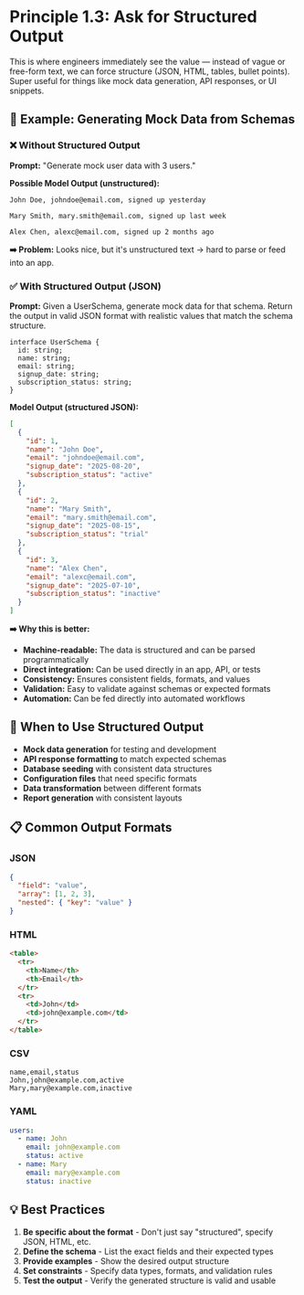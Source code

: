 # Principle 1.3: Ask for Structured Output

This is where engineers immediately see the value — instead of vague or free-form text, we can force structure (JSON, HTML, tables, bullet points). Super useful for things like mock data generation, API responses, or UI snippets.

## 🔹 Example: Generating Mock Data from Schemas

### ❌ Without Structured Output

**Prompt:**
"Generate mock user data with 3 users."

**Possible Model Output (unstructured):**

```
John Doe, johndoe@email.com, signed up yesterday

Mary Smith, mary.smith@email.com, signed up last week

Alex Chen, alexc@email.com, signed up 2 months ago
```

**➡️ Problem:** Looks nice, but it's unstructured text → hard to parse or feed into an app.

### ✅ With Structured Output (JSON)

**Prompt:**
Given a UserSchema, generate mock data for that schema. Return the output in valid JSON format with realistic values that match the schema structure.

```
interface UserSchema {
  id: string;
  name: string;
  email: string;
  signup_date: string;
  subscription_status: string;
}
```

**Model Output (structured JSON):**

```json
[
  {
    "id": 1,
    "name": "John Doe",
    "email": "johndoe@email.com",
    "signup_date": "2025-08-20",
    "subscription_status": "active"
  },
  {
    "id": 2,
    "name": "Mary Smith",
    "email": "mary.smith@email.com",
    "signup_date": "2025-08-15",
    "subscription_status": "trial"
  },
  {
    "id": 3,
    "name": "Alex Chen",
    "email": "alexc@email.com",
    "signup_date": "2025-07-10",
    "subscription_status": "inactive"
  }
]
```

**➡️ Why this is better:**

- **Machine-readable:** The data is structured and can be parsed programmatically
- **Direct integration:** Can be used directly in an app, API, or tests
- **Consistency:** Ensures consistent fields, formats, and values
- **Validation:** Easy to validate against schemas or expected formats
- **Automation:** Can be fed directly into automated workflows

## 🎯 When to Use Structured Output

- **Mock data generation** for testing and development
- **API response formatting** to match expected schemas
- **Database seeding** with consistent data structures
- **Configuration files** that need specific formats
- **Data transformation** between different formats
- **Report generation** with consistent layouts

## 📋 Common Output Formats

### JSON

```json
{
  "field": "value",
  "array": [1, 2, 3],
  "nested": { "key": "value" }
}
```

### HTML

```html
<table>
  <tr>
    <th>Name</th>
    <th>Email</th>
  </tr>
  <tr>
    <td>John</td>
    <td>john@example.com</td>
  </tr>
</table>
```

### CSV

```csv
name,email,status
John,john@example.com,active
Mary,mary@example.com,inactive
```

### YAML

```yaml
users:
  - name: John
    email: john@example.com
    status: active
  - name: Mary
    email: mary@example.com
    status: inactive
```

## 💡 Best Practices

1. **Be specific about the format** - Don't just say "structured", specify JSON, HTML, etc.
2. **Define the schema** - List the exact fields and their expected types
3. **Provide examples** - Show the desired output structure
4. **Set constraints** - Specify data types, formats, and validation rules
5. **Test the output** - Verify the generated structure is valid and usable
